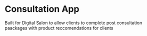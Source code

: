 # Consultation App

Built for Digital Salon to allow clients to complete post consultation paackages with product reccomendations for clients 
